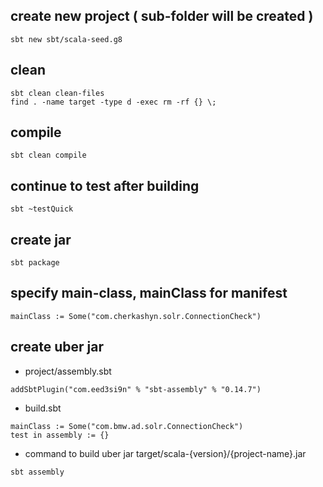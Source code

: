 ## create new project ( sub-folder will be created )
```
sbt new sbt/scala-seed.g8
```

## clean 
```
sbt clean clean-files
find . -name target -type d -exec rm -rf {} \;
```

## compile
```
sbt clean compile
```

## continue to test after building
```
sbt ~testQuick
```

## create jar
```
sbt package
```

## specify main-class, mainClass for manifest
```
mainClass := Some("com.cherkashyn.solr.ConnectionCheck")
```

## create uber jar
* project/assembly.sbt
```
addSbtPlugin("com.eed3si9n" % "sbt-assembly" % "0.14.7")
```
* build.sbt
```
mainClass := Some("com.bmw.ad.solr.ConnectionCheck")
test in assembly := {}
```
* command to build uber jar target/scala-{version}/{project-name}.jar
```
sbt assembly
```
